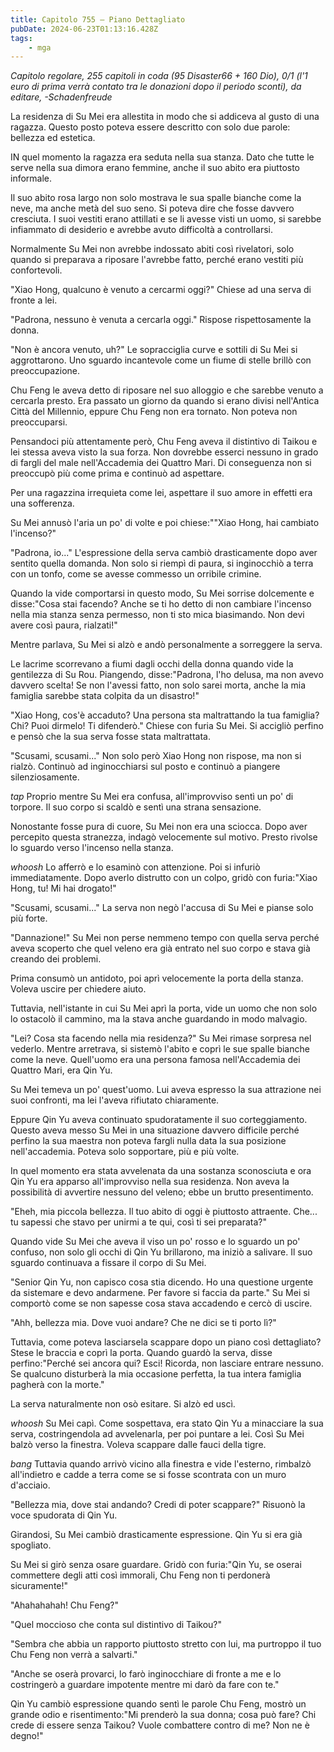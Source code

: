 ```yaml
---
title: Capitolo 755 – Piano Dettagliato
pubDate: 2024-06-23T01:13:16.428Z
tags:
    - mga
---
```



<em>Capitolo regolare,
255 capitoli in coda (95 Disaster66 + 160 Dio), 0/1 (l'1 euro di prima verrà contato tra le donazioni dopo il periodo sconti),
da editare,
-Schadenfreude</em>


La residenza di Su Mei era allestita in modo che si addiceva al gusto di una ragazza. Questo posto poteva essere descritto con solo due parole: bellezza ed estetica.


IN quel momento la ragazza era seduta nella sua stanza. Dato che tutte le serve nella sua dimora erano femmine, anche il suo abito era piuttosto informale.


Il suo abito rosa largo non solo mostrava le sua spalle bianche come la neve, ma anche metà del suo seno. Si poteva dire che fosse davvero cresciuta. I suoi vestiti erano attillati e se li avesse visti un uomo, si sarebbe infiammato di desiderio e avrebbe avuto difficoltà a controllarsi.


Normalmente Su Mei non avrebbe indossato abiti così rivelatori, solo quando si preparava a riposare l'avrebbe fatto, perché erano vestiti più confortevoli.


"Xiao Hong, qualcuno è venuto a cercarmi oggi?" Chiese ad una serva di fronte a lei.


"Padrona, nessuno è venuta a cercarla oggi." Rispose rispettosamente la donna.


"Non è ancora venuto, uh?" Le sopracciglia curve e sottili di Su Mei si aggrottarono. Uno sguardo incantevole come un fiume di stelle brillò con preoccupazione.


Chu Feng le aveva detto di riposare nel suo alloggio e che sarebbe venuto a cercarla presto. Era passato un giorno da quando si erano divisi nell'Antica Città del Millennio, eppure Chu Feng non era tornato. Non poteva non preoccuparsi.


Pensandoci più attentamente però, Chu Feng aveva il distintivo di Taikou e lei stessa aveva visto la sua forza. Non dovrebbe esserci nessuno in grado di fargli del male nell'Accademia dei Quattro Mari. Di conseguenza non si preoccupò più come prima e continuò ad aspettare.


Per una ragazzina irrequieta come lei, aspettare il suo amore in effetti era una sofferenza.


Su Mei annusò l'aria un po' di volte e poi chiese:""Xiao Hong, hai cambiato l'incenso?"


"Padrona, io..." L'espressione della serva cambiò drasticamente dopo aver sentito quella domanda. Non solo si riempì di paura, si inginocchiò a terra con un tonfo, come se avesse commesso un orribile crimine.


Quando la vide comportarsi in questo modo, Su Mei sorrise dolcemente e disse:"Cosa stai facendo? Anche se ti ho detto di non cambiare l'incenso nella mia stanza senza permesso, non ti sto mica biasimando. Non devi avere così paura, rialzati!"


Mentre parlava, Su Mei si alzò e andò personalmente a sorreggere la serva.


Le lacrime scorrevano a fiumi dagli occhi della donna quando vide la gentilezza di Su Rou. Piangendo, disse:"Padrona, l'ho delusa, ma non avevo davvero scelta! Se non l'avessi fatto, non solo sarei morta, anche la mia famiglia sarebbe stata colpita da un disastro!"


"Xiao Hong, cos'è accaduto? Una persona sta maltrattando la tua famiglia? Chi? Puoi dirmelo! Ti difenderò." Chiese con furia Su Mei. Si accigliò perfino e pensò che la sua serva fosse stata maltrattata.


"Scusami, scusami..." Non solo però Xiao Hong non rispose, ma non si rialzò. Continuò ad inginocchiarsi sul posto e continuò a piangere silenziosamente.


*tap* Proprio mentre Su Mei era confusa, all'improvviso sentì un po' di torpore. Il suo corpo si scaldò e sentì una strana sensazione.


Nonostante fosse pura di cuore, Su Mei non era una sciocca. Dopo aver percepito questa stranezza, indagò velocemente sul motivo. Presto rivolse lo sguardo verso l'incenso nella stanza.


*whoosh* Lo afferrò e lo esaminò con attenzione. Poi si infuriò immediatamente. Dopo averlo distrutto con un colpo, gridò con furia:"Xiao Hong, tu! Mi hai drogato!"


"Scusami, scusami..." La serva non negò l'accusa di Su Mei e pianse solo più forte.


"Dannazione!" Su Mei non perse nemmeno tempo con quella serva perché aveva scoperto che quel veleno era già entrato nel suo corpo e stava già creando dei problemi.


Prima consumò un antidoto, poi aprì velocemente la porta della stanza. Voleva uscire per chiedere aiuto.


Tuttavia, nell'istante in cui Su Mei aprì la porta, vide un uomo che non solo lo ostacolò il cammino, ma la stava anche guardando in modo malvagio.


"Lei? Cosa sta facendo nella mia residenza?" Su Mei rimase sorpresa nel vederlo. Mentre arretrava, si sistemò l'abito e coprì le sue spalle bianche come la neve. Quell'uomo era una persona famosa nell'Accademia dei Quattro Mari, era Qin Yu.


Su Mei temeva un po' quest'uomo. Lui aveva espresso la sua attrazione nei suoi confronti, ma lei l'aveva rifiutato chiaramente.


Eppure Qin Yu aveva continuato spudoratamente il suo corteggiamento. Questo aveva messo Su Mei in una situazione davvero difficile perché perfino la sua maestra non poteva fargli nulla data la sua posizione nell'accademia. Poteva solo sopportare, più e più volte.


In quel momento era stata avvelenata da una sostanza sconosciuta e ora Qin Yu era apparso all'improvviso nella sua residenza. Non aveva la possibilità di avvertire nessuno del veleno; ebbe un brutto presentimento.


"Eheh, mia piccola bellezza. Il tuo abito di oggi è piuttosto attraente. Che... tu sapessi che stavo per unirmi a te qui, così ti sei preparata?"


Quando vide Su Mei che aveva il viso un po' rosso e lo sguardo un po' confuso, non solo gli occhi di Qin Yu brillarono, ma iniziò a salivare. Il suo sguardo continuava a fissare il corpo di Su Mei.


"Senior Qin Yu, non capisco cosa stia dicendo. Ho una questione urgente da sistemare e devo andarmene. Per favore si faccia da parte." Su Mei si comportò come se non sapesse cosa stava accadendo e cercò di uscire.


"Ahh, bellezza mia. Dove vuoi andare? Che ne dici se ti porto lì?"


Tuttavia, come poteva lasciarsela scappare dopo un piano così dettagliato? Stese le braccia e coprì la porta. Quando guardò la serva, disse perfino:"Perché sei ancora qui? Esci! Ricorda, non lasciare entrare nessuno. Se qualcuno disturberà la mia occasione perfetta, la tua intera famiglia pagherà con la morte."


La serva naturalmente non osò esitare. Si alzò ed uscì.


*whoosh* Su Mei capì. Come sospettava, era stato Qin Yu a minacciare la sua serva, costringendola ad avvelenarla, per poi puntare a lei. Così Su Mei balzò verso la finestra. Voleva scappare dalle fauci della tigre.


*bang* Tuttavia quando arrivò vicino alla finestra e vide l'esterno, rimbalzò all'indietro e cadde a terra come se si fosse scontrata con un muro d'acciaio.


"Bellezza mia, dove stai andando? Credi di poter scappare?" Risuonò la voce spudorata di Qin Yu.


Girandosi, Su Mei cambiò drasticamente espressione. Qin Yu si era già spogliato.


Su Mei si girò senza osare guardare. Gridò con furia:"Qin Yu, se oserai commettere degli atti così immorali, Chu Feng non ti perdonerà sicuramente!"


"Ahahahahah! Chu Feng?"


"Quel moccioso che conta sul distintivo di Taikou?"


"Sembra che abbia un rapporto piuttosto stretto con lui, ma purtroppo il tuo Chu Feng non verrà a salvarti."


"Anche se oserà provarci, lo farò inginocchiare di fronte a me e lo costringerò a guardare impotente mentre mi darò da fare con te."


Qin Yu cambiò espressione quando sentì le parole Chu Feng, mostrò un grande odio e risentimento:"Mi prenderò la sua donna; cosa può fare? Chi crede di essere senza Taikou? Vuole combattere contro di me? Non ne è degno!"
                                


                                




